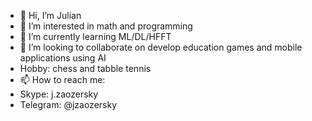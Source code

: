- 👋 Hi, I’m Julian
- 👀 I’m interested in math and programming
- 🌱 I’m currently learning ML/DL/HFFT
- 💞️ I’m looking to collaborate on develop education games and mobile applications using AI
- Hobby: chess and tabble tennis
- 📫 How to reach me:
- Skype: j.zaozersky
- Telegram: @jzaozersky

<!---
zaozersky/zaozersky is a ✨ special ✨ repository because its `README.md` (this file) appears on your GitHub profile.
You can click the Preview link to take a look at your changes.
--->
